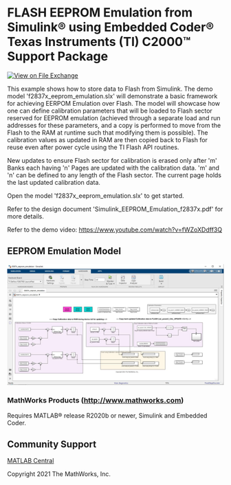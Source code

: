 # **FLASH EEPROM Emulation from Simulink® using Embedded Coder® Texas Instruments (TI) C2000™ Support Package**
<!-- This is the "Title of the contribution" that was approved during the Community Contribution Review Process --> 

[![View <File Exchange Title> on File Exchange](https://www.mathworks.com/matlabcentral/images/matlab-file-exchange.svg)](https://www.mathworks.com/matlabcentral/fileexchange/####-file-exchange-title)  
<!-- Add this icon to the README if this repo also appears on File Exchange via the "Connect to GitHub" feature --> 
This example shows how to store data to Flash from Simulink. The demo model 'f2837x_eeprom_emulation.slx' will demonstrate a basic framework for achieving EERPOM Emulation over Flash. The model will showcase how one can define calibration parameters that will be loaded to Flash sector reserved for EEPROM emulation (achieved through a separate load and run addresses for these parameters, and a copy is performed to move from the Flash to the RAM at runtime such that modifying them is possible). The calibration values as updated in RAM are then copied back to Flash for reuse even after power cycle using the TI Flash API routines.
  
New updates to ensure Flash sector for calibration is erased only after 'm' Banks each having 'n' Pages are updated with the calibration data. 'm' and 'n' can be defined to any length of the Flash sector. The current page holds the last updated calibration data.

Open the model 'f2837x_eeprom_emulation.slx' to get started.

Refer to the design document 'Simulink_EEPROM_Emulation_f2837x.pdf' for more details.

Refer to the demo video: https://www.youtube.com/watch?v=fWZoXDdff3Q

<!--- If your project includes a visualation or any images or an App please include a screenshot in this README --->

## **EEPROM Emulation Model**
![](overview/F2837x_eeprom_emulation.JPG) 

### MathWorks Products (http://www.mathworks.com)

Requires MATLAB® release R2020b or newer, Simulink and Embedded Coder.

## Community Support
[MATLAB Central](https://www.mathworks.com/matlabcentral)

Copyright 2021 The MathWorks, Inc.

